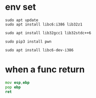 # env set
```shell
sudo apt update
sudo apt install libc6:i386 lib32z1

sudo apt install lib32gcc1 lib32stdc++6

sudo pip3 install pwn

sudo apt install libc6-dev-i386

```

# when a func return 
```asm
mov esp,ebp
pop ebp
ret
```